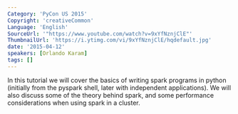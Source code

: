 ```yaml
---
Category: 'PyCon US 2015'
Copyright: 'creativeCommon'
Language: 'English'
SourceUrl: '"https://www.youtube.com/watch?v=9xYfNznjClE"'
ThumbnailUrl: 'https://i.ytimg.com/vi/9xYfNznjClE/hqdefault.jpg'
date: '2015-04-12'
speakers: [Orlando Karam]
tags: []
---
```

 In this tutorial we will cover the basics of writing spark programs in python (initially from the pyspark shell, later with independent applications). We will also discuss some of the theory behind spark, and some performance considerations when using spark in a cluster.

